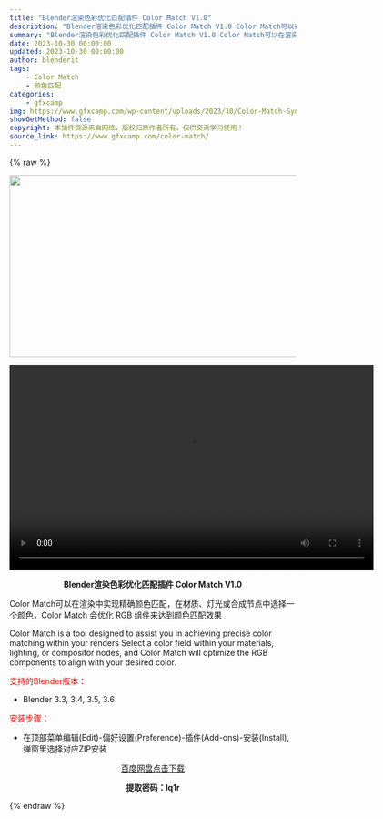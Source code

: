 ```yaml
---
title: "Blender渲染色彩优化匹配插件 Color Match V1.0"
description: "Blender渲染色彩优化匹配插件 Color Match V1.0 Color Match可以在渲染中实现精确颜色匹配，在材质、灯光或合成节点中选择一个颜色，Color Match 会优化 RGB ..."
summary: "Blender渲染色彩优化匹配插件 Color Match V1.0 Color Match可以在渲染中实现精确颜色匹配，在材质、灯光或合成节点中选择一个颜色，Color Match 会优化 RGB ..."
date: 2023-10-30 00:00:00
updated: 2023-10-30 00:00:00
author: blenderit
tags: 
    - Color Match
    - 颜色匹配
categories:
    - gfxcamp
img: https://www.gfxcamp.com/wp-content/uploads/2023/10/Color-Match-Sync-Renders-To-Color-Palette.jpg
showGetMethod: false
copyright: 本插件资源来自网络，版权归原作者所有，仅供交流学习使用！
source_link: https://www.gfxcamp.com/color-match/
---
```


{% raw %}
<div><p><img decoding="async" class="aligncenter size-full wp-image-116100" src="https://www.gfxcamp.com/wp-content/uploads/2023/10/Color-Match-Sync-Renders-To-Color-Palette.jpg" data-src="https://www.gfxcamp.com/wp-content/uploads/2023/10/Color-Match-Sync-Renders-To-Color-Palette.jpg" alt="" width="640" height="320" data-srcset="https://www.gfxcamp.com/wp-content/uploads/2023/10/Color-Match-Sync-Renders-To-Color-Palette.jpg 640w, https://www.gfxcamp.com/wp-content/uploads/2023/10/Color-Match-Sync-Renders-To-Color-Palette-150x75.jpg 150w" data-sizes="(max-width: 640px) 100vw, 640px"><br>
</p><center><div style="width: 640px;" class="wp-video"><!--[if lt IE 9]><script>document.createElement('video');</script><![endif]-->
<video class="wp-video-shortcode" id="video-116098-1" width="640" height="360" preload="true" controls="controls"><source type="video/mp4" src="http://cloud.video.taobao.com/play/u/null/p/1/e/6/t/1/434265220898.mp4?_=1"></source><a href="http://cloud.video.taobao.com/play/u/null/p/1/e/6/t/1/434265220898.mp4">http://cloud.video.taobao.com/play/u/null/p/1/e/6/t/1/434265220898.mp4</a></video></div></center><p style="text-align: center;"><strong>Blender渲染色彩优化匹配插件 Color Match V1.0</strong></p><p>Color Match可以在渲染中实现精确颜色匹配，在材质、灯光或合成节点中选择一个颜色，Color Match 会优化 RGB 组件来达到颜色匹配效果</p><p>Color Match is a tool designed to assist you in achieving precise color matching within your renders Select a color field within your materials, lighting, or compositor nodes, and Color Match will optimize the RGB components to align with your desired color.</p><p style="text-align: left;"><span style="color: #ff0000;">支持的Blender版本：</span></p><ul>
<li style="text-align: left;">Blender 3.3, 3.4, 3.5, 3.6</li>
</ul><p style="text-align: left;"><span style="color: #ff0000;">安装步骤：</span></p><ul>
<li>在顶部菜单编辑(Edit)-偏好设置(Preference)-插件(Add-ons)-安装(Install),弹窗里选择对应ZIP安装</li>
</ul><p style="text-align: center;"><a class="maxbutton-3 maxbutton maxbutton-baidu" target="_blank" rel="noopener" href="https://pan.baidu.com/s/1TEbE9dDT7eCuWK2c3ZGvvQ?pwd=lq1r"><span class="mb-text">百度网盘点击下载</span></a></p><p style="text-align: center;"><strong>提取密码：lq1r</strong></p></div>
<div style="display: none">gfxcamp</div>
{% endraw %}